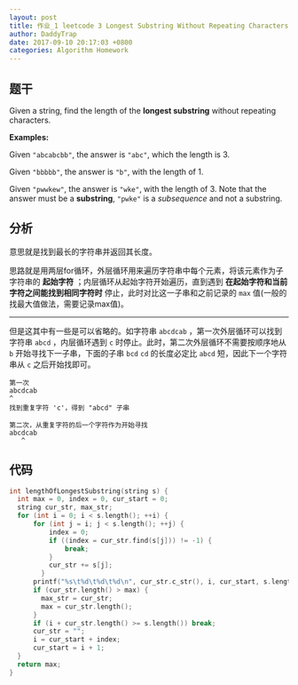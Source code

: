 ```yaml
---
layout: post
title: 作业_1 leetcode 3 Longest Substring Without Repeating Characters
author: DaddyTrap
date: 2017-09-10 20:17:03 +0800
categories: Algorithm Homework
---
```


## 题干

Given a string, find the length of the **longest substring** without repeating characters.

**Examples:**

Given `"abcabcbb"`, the answer is `"abc"`, which the length is 3.

Given `"bbbbb"`, the answer is `"b"`, with the length of 1.

Given `"pwwkew"`, the answer is `"wke"`, with the length of 3. Note that the answer must be a **substring**, `"pwke"` is a *subsequence* and not a substring.

<!-- more -->

## 分析

意思就是找到最长的字符串并返回其长度。

思路就是用两层for循环，外层循环用来遍历字符串中每个元素，将该元素作为子字符串的 **起始字符** ；内层循环从起始字符开始遍历，直到遇到 **在起始字符和当前字符之间能找到相同字符时** 停止，此时对比这一子串和之前记录的 `max` 值(一般的找最大值做法，需要记录max值)。

---

但是这其中有一些是可以省略的。如字符串 `abcdcab` ，第一次外层循环可以找到字符串 `abcd` ，内层循环遇到 `c` 时停止。此时，第二次外层循环不需要按顺序地从 `b` 开始寻找下一子串，下面的子串 `bcd` `cd` 的长度必定比 `abcd` 短，因此下一个字符串从 `c` 之后开始找即可。


```
第一次
abcdcab
^
找到重复字符 'c'，得到 "abcd" 子串

第二次，从重复字符的后一个字符作为开始寻找
abcdcab
   ^
```

## 代码

```c++
int lengthOfLongestSubstring(string s) {
  int max = 0, index = 0, cur_start = 0;
  string cur_str, max_str;
  for (int i = 0; i < s.length(); ++i) {
      for (int j = i; j < s.length(); ++j) {
          index = 0;
          if ((index = cur_str.find(s[j])) != -1) {
              break;
          }
          cur_str += s[j];
        }
      printf("%s\t%d\t%d\t%d\n", cur_str.c_str(), i, cur_start, s.length());
      if (cur_str.length() > max) {
        max_str = cur_str;
        max = cur_str.length();
      }
      if (i + cur_str.length() >= s.length()) break;
      cur_str = "";
      i = cur_start + index;
      cur_start = i + 1;
  }
  return max;
}
```

